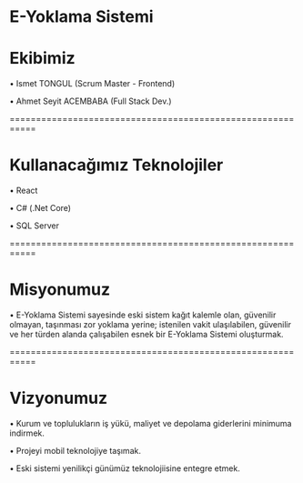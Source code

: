 # E-Yoklama Sistemi
# Ekibimiz
• Ismet TONGUL (Scrum Master - Frontend)

• Ahmet Seyit ACEMBABA (Full Stack Dev.)

===========================================================

# Kullanacağımız Teknolojiler
• React

• C# (.Net Core)

• SQL Server

===========================================================

# Misyonumuz
    
• E-Yoklama Sistemi sayesinde eski sistem kağıt kalemle olan, güvenilir olmayan, taşınması zor yoklama yerine; istenilen vakit ulaşılabilen, güvenilir ve her türden alanda çalışabilen esnek bir E-Yoklama Sistemi oluşturmak.

===========================================================

# Vizyonumuz

• Kurum ve toplulukların iş yükü, maliyet ve depolama giderlerini minimuma indirmek.

• Projeyi mobil teknolojiye taşımak.

• Eski sistemi yenilikçi günümüz teknolojiisine entegre etmek.

